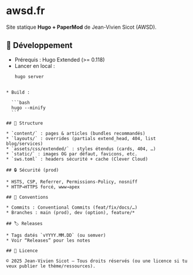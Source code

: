 # awsd.fr

Site statique **Hugo + PaperMod** de Jean-Vivien Sicot (AWSD).

## 🚀 Développement
- Prérequis : Hugo Extended (>= 0.118)
- Lancer en local :
  ```bash
  hugo server
````

* Build :

  ```bash
  hugo --minify
  ```

## 🧱 Structure

* `content/` : pages & articles (bundles recommandés)
* `layouts/` : overrides (partials extend_head, 404, list blog/services)
* `assets/css/extended/` : styles étendus (cards, 404, …)
* `static/` : images OG par défaut, favicons, etc.
* `sws.toml` : headers sécurité + cache (Clever Cloud)

## 🔒 Sécurité (prod)

* HSTS, CSP, Referrer, Permissions-Policy, nosniff
* HTTP→HTTPS forcé, www→apex

## 🧭 Conventions

* Commits : Conventional Commits (feat/fix/docs/…)
* Branches : main (prod), dev (option), feature/*

## 🏷️ Releases

* Tags datés `vYYYY.MM.DD` (ou semver)
* Voir “Releases” pour les notes

## 📄 Licence

© 2025 Jean-Vivien Sicot — Tous droits réservés (ou une licence si tu veux publier le thème/ressources).